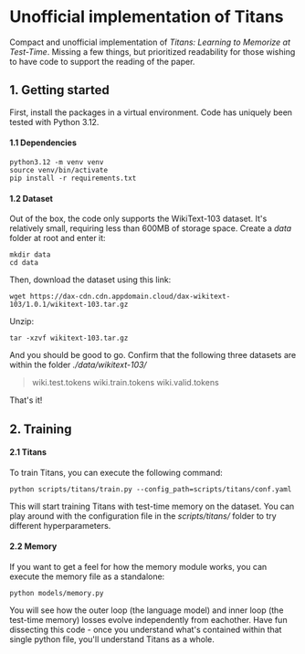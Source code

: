 # Unofficial implementation of Titans
Compact and unofficial implementation of *Titans: Learning to Memorize at Test-Time*. Missing a few things, but prioritized readability for those wishing to have code to support the reading of the paper. 
## 1. Getting started
First, install the packages in a virtual environment. Code has uniquely been tested with Python 3.12.
#### 1.1 Dependencies
```
python3.12 -m venv venv
source venv/bin/activate
pip install -r requirements.txt
```
#### 1.2 Dataset
Out of the box, the code only supports the WikiText-103 dataset. It's relatively small, requiring less than 600MB of storage space. Create a *data* folder at root and enter it:
```
mkdir data
cd data
```

Then, download the dataset using this link:
```
wget https://dax-cdn.cdn.appdomain.cloud/dax-wikitext-103/1.0.1/wikitext-103.tar.gz
```

Unzip:
```
tar -xzvf wikitext-103.tar.gz
```

And you should be good to go. Confirm that the following three datasets are within the folder *./data/wikitext-103/*
>wiki.test.tokens
>wiki.train.tokens
>wiki.valid.tokens

That's it!

## 2. Training
#### 2.1 Titans
To train Titans, you can execute the following command:
```
python scripts/titans/train.py --config_path=scripts/titans/conf.yaml 
```

This will start training Titans with test-time memory on the dataset. You can play around with the configuration file in the *scripts/titans/* folder to try different hyperparameters. 

#### 2.2 Memory

If you want to get a feel for how the memory module works, you can execute the memory file as a standalone:
```
python models/memory.py
```

You will see how the outer loop (the language model) and inner loop (the test-time memory) losses evolve independently from eachother. Have fun dissecting this code - once you understand what's contained within that single python file, you'll understand Titans as a whole.